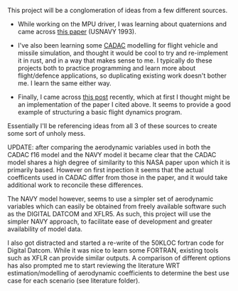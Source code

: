 This project will be a conglomeration of ideas from a few different sources. 

* While working on the MPU driver, I was learning about quaternions and came across [this paper](https://apps.dtic.mil/sti/pdfs/ADA247484.pdf) (USNAVY 1993).

* I've also been learning  some [CADAC](https://arc.aiaa.org/doi/suppl/10.2514/4.102509) modelling for flight vehicle  and missile simulation, and thought it would be cool to try and re-implement it in rust, and in a way that makes sense to me. I typically do these projects both to practice programming and learn more about flight/defence applications, so duplicating existing work doesn't bother me. I learn the same either way. 

* Finally, I came across [this post](https://www.jakobmaier.at/posts/flight-simulation/) recently, which at first I thought might be an implementation of the paper I cited above. It seems to provide a good example of structuring a basic flight dynamics program.

Essentially I'll be referencing ideas from all 3 of these sources to create some sort of unholy mess. 



UPDATE: after comparing the aerodynamic variables used in both the CADAC f16 model and the NAVY model it became clear that the CADAC model shares a high degree of similarity to this NASA paper upon which it is primarily based. However on first inpection it seems that the actual coefficents used in CADAC differ from those in the paper, and it would take additional work to reconcile these differences. 

The NAVY model however, seems to use a simpler set of aerodynamic variables which can easily be obtained from freely available software such as the DIGITAL DATCOM and XFLR5. As such, this project will use the simpler NAVY approach, to facilitate ease of development and greater availability of model data.

I also got distracted and started a re-write of the 50KLOC fortran code for Digital Datcom. While it was nice to learn some FORTRAN, existing tools such as XFLR can provide similar outputs. A comparison of different options has also prompted me to start reviewing the literature WRT estimation/modelling of aerodynamic coefficients to determine the best use case for each scenario (see literature folder). 
